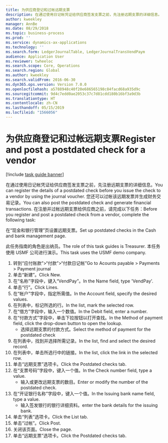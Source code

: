 ```yaml
---
title: 为供应商登记和过帐远期支票
description: 在通过使用日记帐凭证给供应商签发支票之前，先注册远期支票的详细信息。
author: kweekley
manager: AnnBe
ms.date: 08/29/2018
ms.topic: business-process
ms.prod: ''
ms.service: dynamics-ax-applications
ms.technology: ''
ms.search.form: LedgerJournalTable, LedgerJournalTransVendPaym
audience: Application User
ms.reviewer: twheeloc
ms.search.scope: Core, Operations
ms.search.region: Global
ms.author: kweekley
ms.search.validFrom: 2016-06-30
ms.dyn365.ops.version: Version 7.0.0
ms.openlocfilehash: a5788948c40f20e686565198c84facd68a935d9c
ms.sourcegitcommit: 9d4c7edd0ae2053c37c7d81cdd180b16bf3a9d3b
ms.translationtype: HT
ms.contentlocale: zh-CN
ms.lasthandoff: 05/15/2019
ms.locfileid: "1566056"
---
```

# <a name="register-and-post-a-postdated-check-for-a-vendor"></a><span data-ttu-id="d1205-103">为供应商登记和过帐远期支票</span><span class="sxs-lookup"><span data-stu-id="d1205-103">Register and post a postdated check for a vendor</span></span>

[!include [task guide banner](../../includes/task-guide-banner.md)]

<span data-ttu-id="d1205-104">在通过使用日记帐凭证给供应商签发支票之前，先注册远期支票的详细信息。</span><span class="sxs-lookup"><span data-stu-id="d1205-104">You can register the details of a postdated check before you issue the check to a vendor by using the journal voucher.</span></span> <span data-ttu-id="d1205-105">您还可以过帐该远期发票并生成财务交易记录。</span><span class="sxs-lookup"><span data-stu-id="d1205-105">You can also post the postdated check and generate financial transactions.</span></span> <span data-ttu-id="d1205-106">在注册并过帐远期支票给供应商之前，请完成以下任务：</span><span class="sxs-lookup"><span data-stu-id="d1205-106">Before you register and post a postdated check from a vendor, complete the following task:</span></span> 

<span data-ttu-id="d1205-107">在“现金和银行管理”页设置远期支票。</span><span class="sxs-lookup"><span data-stu-id="d1205-107">Set up postdated checks in the Cash and bank management page.</span></span> 



<span data-ttu-id="d1205-108">此任务指南的角色是出纳员。</span><span class="sxs-lookup"><span data-stu-id="d1205-108">The role of this task guides is Treasurer.</span></span> <span data-ttu-id="d1205-109">本任务使用 USMF 公司进行演示。</span><span class="sxs-lookup"><span data-stu-id="d1205-109">This task uses the USMF demo company.</span></span>

1. <span data-ttu-id="d1205-110">转到“应付账款”>“付款”>“付款日记帐”</span><span class="sxs-lookup"><span data-stu-id="d1205-110">Go to Acounts payable > Payments > Payment journal</span></span>
2. <span data-ttu-id="d1205-111">单击“新建”。</span><span class="sxs-lookup"><span data-stu-id="d1205-111">Click New.</span></span>
3. <span data-ttu-id="d1205-112">在“名称”字段中，键入“VendPay”。</span><span class="sxs-lookup"><span data-stu-id="d1205-112">In the Name field, type 'VendPay'.</span></span>
4. <span data-ttu-id="d1205-113">单击“行”。</span><span class="sxs-lookup"><span data-stu-id="d1205-113">Click Lines.</span></span>
5. <span data-ttu-id="d1205-114">在“帐户”字段中，指定所需值。</span><span class="sxs-lookup"><span data-stu-id="d1205-114">In the Account field, specify the desired values.</span></span>
6. <span data-ttu-id="d1205-115">在列表中，标记所选的行。</span><span class="sxs-lookup"><span data-stu-id="d1205-115">In the list, mark the selected row.</span></span>
7. <span data-ttu-id="d1205-116">在“借方”字段中，输入一个数值。</span><span class="sxs-lookup"><span data-stu-id="d1205-116">In the Debit field, enter a number.</span></span>
8. <span data-ttu-id="d1205-117">在“付款方式”字段中，单击下拉按钮以打开查找。</span><span class="sxs-lookup"><span data-stu-id="d1205-117">In the Method of payment field, click the drop-down button to open the lookup.</span></span>
    * <span data-ttu-id="d1205-118">选择远期支票的付款方式。</span><span class="sxs-lookup"><span data-stu-id="d1205-118">Select the method of payment for the postdated check</span></span>  
9. <span data-ttu-id="d1205-119">在列表中，找到并选择所需记录。</span><span class="sxs-lookup"><span data-stu-id="d1205-119">In the list, find and select the desired record.</span></span>
10. <span data-ttu-id="d1205-120">在列表中，单击所选行中的链接。</span><span class="sxs-lookup"><span data-stu-id="d1205-120">In the list, click the link in the selected row.</span></span>
11. <span data-ttu-id="d1205-121">单击“远期支票”选项卡。</span><span class="sxs-lookup"><span data-stu-id="d1205-121">Click the Postdated checks tab.</span></span>
12. <span data-ttu-id="d1205-122">在“支票号码”字段中，键入一个值。</span><span class="sxs-lookup"><span data-stu-id="d1205-122">In the Check number field, type a value.</span></span>
    * <span data-ttu-id="d1205-123">输入或更改远期支票的数目。</span><span class="sxs-lookup"><span data-stu-id="d1205-123">Enter or modify the number of the postdated check.</span></span>  
13. <span data-ttu-id="d1205-124">在“开证银行名称”字段中，键入一个值。</span><span class="sxs-lookup"><span data-stu-id="d1205-124">In the Issuing bank name field, type a value.</span></span>
    * <span data-ttu-id="d1205-125">输入签发银行的银行详细资料。</span><span class="sxs-lookup"><span data-stu-id="d1205-125">enter the bank details for the issuing bank.</span></span>  
14. <span data-ttu-id="d1205-126">单击“列表”选项卡。</span><span class="sxs-lookup"><span data-stu-id="d1205-126">Click the List tab.</span></span>
15. <span data-ttu-id="d1205-127">单击“过帐”。</span><span class="sxs-lookup"><span data-stu-id="d1205-127">Click Post.</span></span>
16. <span data-ttu-id="d1205-128">关闭该页面。</span><span class="sxs-lookup"><span data-stu-id="d1205-128">Close the page.</span></span>
17. <span data-ttu-id="d1205-129">单击“远期支票”选项卡。</span><span class="sxs-lookup"><span data-stu-id="d1205-129">Click the Postdated checks tab.</span></span>

